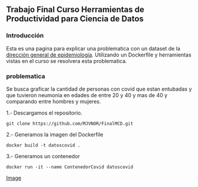 ## Trabajo Final Curso Herramientas de Productividad para Ciencia de Datos

### Introducción 
Esta es una pagina para explicar una problematica con un dataset de la [dirección general de epidemiología](https://www.gob.mx/salud/documentos/datos-abiertos-152127). Utilizando un Dockerfile y herramientas vistas en el curso se resolvera esta problematica.

### problematica
Se busca graficar la cantidad de personas con covid que estan entubadas y que tuvieron neumonia en edades de entre 20 y 40 y mas de 40 y comparando entre hombres y mujeres.

1.- Descargamos el repositorio.
```
git clone https://github.com/MJVNOR/FinalMCD.git
```
2.- Generamos la imagen del Dockerfile
```
docker build -t datoscovid .
```
3.- Generamos un contenedor
```
docker run -it --name ContenedorCovid datoscovid
```

[Image](./documentos/fig1.png)

